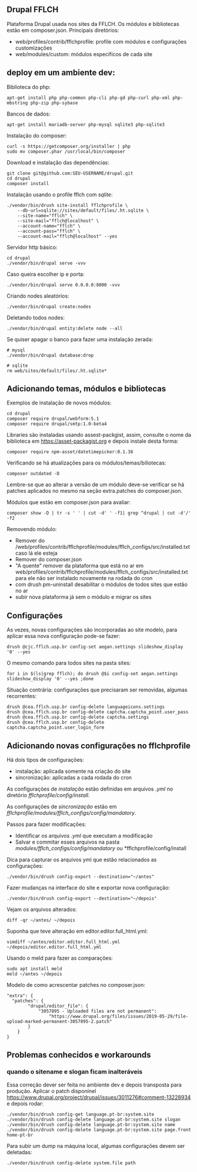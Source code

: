 ## Drupal FFLCH

Plataforma Drupal usada nos sites da FFLCH. Os módulos e bibliotecas
estão em composer.json. Principais diretórios:

 - web/profiles/contrib/fflchprofile: profile com módulos e configurações customizações
 - web/modules/custom: módulos especifícos de cada site

## deploy em um ambiente dev:

Biblioteca do php:

    apt-get install php php-common php-cli php-gd php-curl php-xml php-mbstring php-zip php-sybase

Bancos de dados:

    apt-get install mariadb-server php-mysql sqlite3 php-sqlite3

Instalação do composer:

    curl -s https://getcomposer.org/installer | php
    sudo mv composer.phar /usr/local/bin/composer

Download e instalação das dependências:

    git clone git@github.com:SEU-USERNAME/drupal.git
    cd drupal
    composer install

Instalação usando o profile fflch com *sqlite*:

    ./vendor/bin/drush site-install fflchprofile \
        --db-url=sqlite://sites/default/files/.ht.sqlite \
        --site-name="fflch" \
        --site-mail="fflch@localhost" \
        --account-name="fflch" \
        --account-pass="fflch" \
        --account-mail="fflch@localhost" --yes

Servidor http básico:

    cd drupal
    ./vendor/bin/drupal serve -vvv

Caso queira escolher ip e porta:

    ./vendor/bin/drupal serve 0.0.0.0:8000 -vvv

Criando nodes aleatórios:

    ./vendor/bin/drupal create:nodes

Deletando todos nodes:

    ./vendor/bin/drupal entity:delete node --all

Se quiser apagar o banco para fazer uma instalação zerada:

    # mysql
    ./vendor/bin/drupal database:drop

    # sqlite
    rm web/sites/default/files/.ht.sqlite*

## Adicionando temas, módulos e bibliotecas

Exemplos de instalação de novos módulos:

    cd drupal
    composer require drupal/webform:5.1
    composer require drupal/smtp:1.0-beta4

Libraries são instaladas usando assest-packgist, assim,
consulte o nome da biblioteca em https://asset-packagist.org e
depois instale desta forma:

    composer require npm-asset/datetimepicker:0.1.38

Verificando se há atualizações para os módulos/temas/biliotecas:

    composer outdated -D

Lembre-se que ao alterar a versão de um módulo deve-se verificar se há 
patches aplicados no mesmo na seção extra.patches do composer.json.

Módulos que estão em composer.json para avaliar:

    composer show -D | tr -s ' ' | cut -d' ' -f1| grep ^drupal | cut -d'/' -f2
    
Removendo módulo:
    
- Remover do /web/profiles/contrib/fflchprofile/modules/fflch_configs/src/installed.txt caso lá ele esteja
- Remover do composer.json
- "A quente" remover da plataforma que está no ar em web/profiles/contrib/fflchprofile/modules/fflch_configs/src/installed.txt para ele não ser instalado novamente na rodada do cron
- com drush pm-uninstall desabilitar o módulos de todos sites que estão no ar
- subir nova plataforma já sem o módulo e migrar os sites

## Configurações

As vezes, novas configurações são incorporadas ao site modelo, para aplicar essa
nova configuração pode-se fazer:

    drush @cjc.fflch.usp.br config-set aegan.settings slideshow_display '0' --yes

O mesmo comando para todos sites na pasta sites:

    for i in $(ls|grep fflch); do drush @$i config-set aegan.settings slideshow_display '0' --yes ;done

Situação contrária: configurações que precisaram ser removidas,
algumas recorrentes:

    drush @cea.fflch.usp.br config-delete languageicons.settings
    drush @cea.fflch.usp.br config-delete captcha.captcha_point.user_pass
    drush @cea.fflch.usp.br config-delete captcha.settings
    drush @cea.fflch.usp.br config-delete captcha.captcha_point.user_login_form

## Adicionando novas configurações no fflchprofile

Há dois tipos de configurações:

 - instalação: aplicada somente na criação do site
 - sincronização: aplicadas a cada rodada do cron

As configurações de *instalação* estão definidas em arquivos
*.yml* no diretório *fflchprofile/config/install*.

As configurações de *sincronização* estão
em *fflchprofile/modules/fflch_configs/config/mandatory*.

Passos para fazer modificações:

- Identificar os arquivos *.yml* que executam a modificação
- Salvar e commitar esses arquivos na pasta *modules/fflch_configs/config/mandatory* ou *fflchprofile/config/install


Dica para capturar os arquivos yml que estão relacionados as configurações:

    ./vendor/bin/drush config-export --destination="~/antes"

Fazer mudanças na interface do site e exportar nova configuração:

    ./vendor/bin/drush config-export --destination="~/depois"

Vejam os arquivos alterados:

    diff -qr ~/antes/ ~/depois

Suponha que teve alteração em editor.editor.full_html.yml:

    vimdiff ~/antes/editor.editor.full_html.yml ~/depois/editor.editor.full_html.yml

Usando o meld para fazer as comparações:

    sudo apt install meld
    meld ~/antes ~/depois

Modelo de como acrescentar patches no composer.json:

    "extra": {
      "patches": {
            "drupal/editor_file": {
                "3057895 - Uploaded files are not permanent":
                    "https://www.drupal.org/files/issues/2019-05-29/file-upload-marked-permanent-3057895-2.patch"
            }
        }
    }

## Problemas conhecidos e workarounds

### quando o sitename e slogan ficam inalteráveis

Essa correção dever ser feita no ambiente dev e depois
transposta para produção. Aplicar o patch disponínel
https://www.drupal.org/project/drupal/issues/3011276#comment-13228934
e depois rodar:

    ./vendor/bin/drush config-get language.pt-br:system.site
    ./vendor/bin/drush config-delete language.pt-br:system.site slogan
    ./vendor/bin/drush config-delete language.pt-br:system.site name
    ./vendor/bin/drush config-delete language.pt-br:system.site page.front home-pt-br

Para subir um dump na máquina local, algumas configurações devem ser deletadas:

    ./vendor/bin/drush config-delete system.file path

